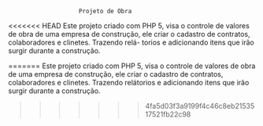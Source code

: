 						Projeto de Obra


<<<<<<< HEAD
    Este projeto criado com PHP 5, visa o controle de valores de obra de uma empresa de 
construção, ele criar o cadastro de contratos, colaboradores e clinetes. Trazendo relá-
torios e adicionando itens que irão surgir durante a construção.



=======
    Este projeto criado com PHP 5, visa o controle de valores de obra de uma empresa de construção, ele criar o 
    cadastro de contratos, colaboradores e clinetes. Trazendo relátorios e adicionando itens que irão surgir 
    durante a construção.
>>>>>>> 4fa5d03f3a9199f4c46c8eb2153517521fb22c98
